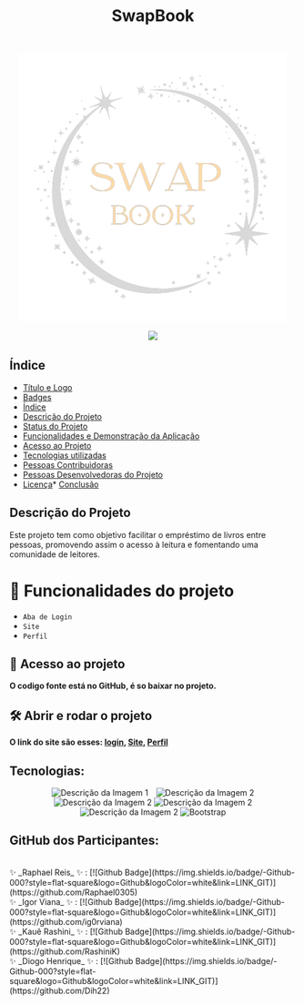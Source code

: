 

<h1 align="center"> SwapBook </h1>
<br>
<p align="center" style="border-radius:10">
  <img width="470" src="Website/SiteSwapBook/img-Site/logo/swap__1_-removebg-preview.png">
</p>
<p align="center"><img src="http://img.shields.io/static/v1?label=STATUS&message=EM%20DESENVOLVIMENTO&color=GREEN&style=for-the-badge"/></p>




## Índice 
* [Título e Logo](#Título-e-Imagem-de-capa)
* [Badges](#badges)
* [Índice](#índice)
* [Descrição do Projeto](#descrição-do-projeto)
* [Status do Projeto](#status-do-Projeto)
* [Funcionalidades e Demonstração da Aplicação](#funcionalidades-e-demonstração-da-aplicação)
* [Acesso ao Projeto](#acesso-ao-projeto)
* [Tecnologias utilizadas](#tecnologias-utilizadas)
* [Pessoas Contribuidoras](#pessoas-contribuidoras)
* [Pessoas Desenvolvedoras do Projeto](#pessoas-desenvolvedoras)
* [Licença](#licença)* [Conclusão](#conclusão)


<h2>Descrição do Projeto </h2>
<p>Este projeto tem como objetivo facilitar o empréstimo de livros entre pessoas, promovendo assim o acesso à leitura e fomentando uma comunidade de leitores.</p>



# :hammer: Funcionalidades do projeto
- `Aba de Login`
- `Site`
- `Perfil`


## 📁 Acesso ao projeto
**O codigo fonte está no GitHub, é so baixar no projeto.**
## 🛠️ Abrir e rodar o projeto
**O link do site são esses: [login](https://loginswapbook.netlify.app/), [Site](https://swapbookie.netlify.app/), [Perfil](https://perfilswapbook.netlify.app/)**

## Tecnologias:

<p align="center">
  <img src="https://user-images.githubusercontent.com/25181517/189715289-df3ee512-6eca-463f-a0f4-c10d94a06b2f.png" alt="Descrição da Imagem 1" style="margin-right: 10px;" width="100" />
  <img src="https://user-images.githubusercontent.com/25181517/183898674-75a4a1b1-f960-4ea9-abcb-637170a00a75.png" alt="Descrição da Imagem 2" width="100" />
  <img src="https://user-images.githubusercontent.com/25181517/192158954-f88b5814-d510-4564-b285-dff7d6400dad.png" alt="Descrição da Imagem 2" width="100" />
  <img src="https://user-images.githubusercontent.com/25181517/192108374-8da61ba1-99ec-41d7-80b8-fb2f7c0a4948.png" alt="Descrição da Imagem 2" width="100" />
  <img src="https://user-images.githubusercontent.com/25181517/192108372-f71d70ac-7ae6-4c0d-8395-51d8870c2ef0.png" alt="Descrição da Imagem 2" width="100" />
   <img src="https://cdn.jsdelivr.net/gh/devicons/devicon@latest/icons/bootstrap/bootstrap-original-wordmark.svg" alt="Bootstrap" width="100"/>
          
## GitHub dos Participantes:
</p>
<br>
✨ _Raphael Reis_   ✨ :   [![Github Badge](https://img.shields.io/badge/-Github-000?style=flat-square&logo=Github&logoColor=white&link=LINK_GIT)](https://github.com/Raphael0305)
<br>
✨ _Igor Viana_     ✨ :   [![Github Badge](https://img.shields.io/badge/-Github-000?style=flat-square&logo=Github&logoColor=white&link=LINK_GIT)](https://github.com/ig0rviana)
<br>
✨ _Kauê Rashini_   ✨ :   [![Github Badge](https://img.shields.io/badge/-Github-000?style=flat-square&logo=Github&logoColor=white&link=LINK_GIT)](https://github.com/RashiniK)
<br>
✨ _Diogo Henrique_ ✨ :   [![Github Badge](https://img.shields.io/badge/-Github-000?style=flat-square&logo=Github&logoColor=white&link=LINK_GIT)](https://github.com/Dih22)
